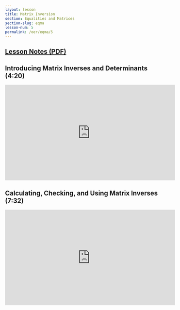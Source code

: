 ```yaml
---
layout: lesson
title: Matrix Inversion
section: Equalities and Matrices
section-slug: eqma
lesson-num: 5
permalink: /oer/eqma/5
---
```



<h2>
<a href="/assets/oer/eqma/MatrixInversion.pdf">
Lesson Notes (PDF)
</a>
</h2>


<h2>Introducing Matrix Inverses and Determinants (4:20)</h2>
<iframe src="https://www.youtube.com/embed/8H1UaJiPFFY" allow="accelerometer; autoplay; encrypted-media; gyroscope; picture-in-picture" allowfullscreen="" width="560" height="315" frameborder="0"></iframe>

<h2>Calculating, Checking, and Using Matrix Inverses (7:32)</h2>
<iframe src="https://www.youtube.com/embed/Yj1Cx4BsPQ4" allow="accelerometer; autoplay; encrypted-media; gyroscope; picture-in-picture" allowfullscreen="" width="560" height="315" frameborder="0"></iframe>

